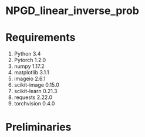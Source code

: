 # NPGD_linear_inverse_prob
# Requirements
1. Python 3.4
2. Pytorch 1.2.0
3. numpy 1.17.2 
4. matplotlib 3.1.1
5. imageio 2.6.1
6. scikit-image 0.15.0
7. scikit-learn 0.21.3
8. requests 2.22.0
9. torchvision 0.4.0

# Preliminaries

